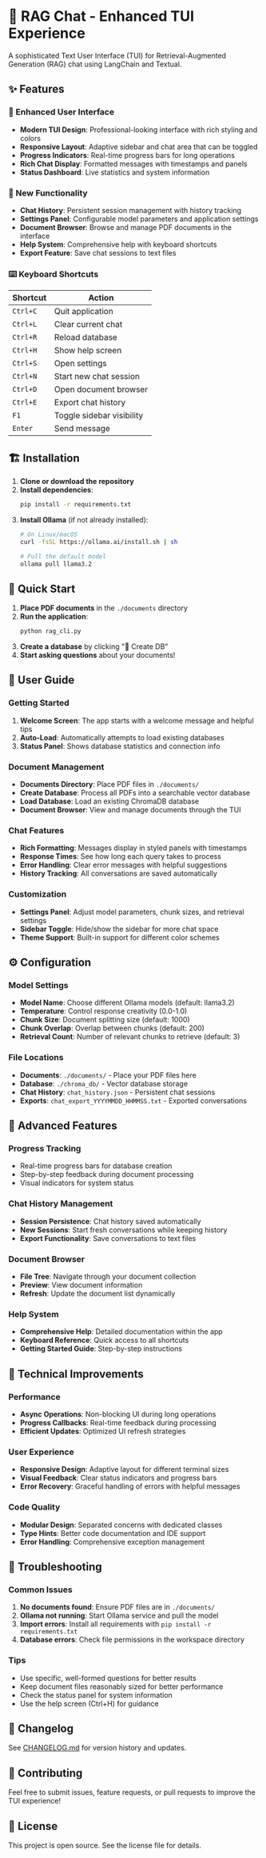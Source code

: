 # 🤖 RAG Chat - Enhanced TUI Experience

A sophisticated Text User Interface (TUI) for Retrieval-Augmented Generation (RAG) chat using LangChain and Textual.

## ✨ Features

### 🎨 Enhanced User Interface
- **Modern TUI Design**: Professional-looking interface with rich styling and colors
- **Responsive Layout**: Adaptive sidebar and chat area that can be toggled
- **Progress Indicators**: Real-time progress bars for long operations
- **Rich Chat Display**: Formatted messages with timestamps and panels
- **Status Dashboard**: Live statistics and system information

### 🚀 New Functionality
- **Chat History**: Persistent session management with history tracking
- **Settings Panel**: Configurable model parameters and application settings
- **Document Browser**: Browse and manage PDF documents in the interface
- **Help System**: Comprehensive help with keyboard shortcuts
- **Export Feature**: Save chat sessions to text files

### ⌨️ Keyboard Shortcuts
| Shortcut | Action |
|----------|--------|
| `Ctrl+C` | Quit application |
| `Ctrl+L` | Clear current chat |
| `Ctrl+R` | Reload database |
| `Ctrl+H` | Show help screen |
| `Ctrl+S` | Open settings |
| `Ctrl+N` | Start new chat session |
| `Ctrl+D` | Open document browser |
| `Ctrl+E` | Export chat history |
| `F1` | Toggle sidebar visibility |
| `Enter` | Send message |

## 🏗️ Installation

1. **Clone or download the repository**
2. **Install dependencies**:
   ```bash
   pip install -r requirements.txt
   ```
3. **Install Ollama** (if not already installed):
   ```bash
   # On Linux/macOS
   curl -fsSL https://ollama.ai/install.sh | sh
   
   # Pull the default model
   ollama pull llama3.2
   ```

## 🚀 Quick Start

1. **Place PDF documents** in the `./documents` directory
2. **Run the application**:
   ```bash
   python rag_cli.py
   ```
3. **Create a database** by clicking "🔄 Create DB" 
4. **Start asking questions** about your documents!

## 📖 User Guide

### Getting Started
1. **Welcome Screen**: The app starts with a welcome message and helpful tips
2. **Auto-Load**: Automatically attempts to load existing databases
3. **Status Panel**: Shows database statistics and connection info

### Document Management
- **Documents Directory**: Place PDF files in `./documents/`
- **Create Database**: Process all PDFs into a searchable vector database
- **Load Database**: Load an existing ChromaDB database
- **Document Browser**: View and manage documents through the TUI

### Chat Features
- **Rich Formatting**: Messages display in styled panels with timestamps
- **Response Times**: See how long each query takes to process
- **Error Handling**: Clear error messages with helpful suggestions
- **History Tracking**: All conversations are saved automatically

### Customization
- **Settings Panel**: Adjust model parameters, chunk sizes, and retrieval settings
- **Sidebar Toggle**: Hide/show the sidebar for more chat space
- **Theme Support**: Built-in support for different color schemes

## ⚙️ Configuration

### Model Settings
- **Model Name**: Choose different Ollama models (default: llama3.2)
- **Temperature**: Control response creativity (0.0-1.0)
- **Chunk Size**: Document splitting size (default: 1000)
- **Chunk Overlap**: Overlap between chunks (default: 200)
- **Retrieval Count**: Number of relevant chunks to retrieve (default: 3)

### File Locations
- **Documents**: `./documents/` - Place your PDF files here
- **Database**: `./chroma_db/` - Vector database storage
- **Chat History**: `chat_history.json` - Persistent chat sessions
- **Exports**: `chat_export_YYYYMMDD_HHMMSS.txt` - Exported conversations

## 🎯 Advanced Features

### Progress Tracking
- Real-time progress bars for database creation
- Step-by-step feedback during document processing
- Visual indicators for system status

### Chat History Management
- **Session Persistence**: Chat history saved automatically
- **New Sessions**: Start fresh conversations while keeping history
- **Export Functionality**: Save conversations to text files

### Document Browser
- **File Tree**: Navigate through your document collection
- **Preview**: View document information
- **Refresh**: Update the document list dynamically

### Help System
- **Comprehensive Help**: Detailed documentation within the app
- **Keyboard Reference**: Quick access to all shortcuts
- **Getting Started Guide**: Step-by-step instructions

## 🔧 Technical Improvements

### Performance
- **Async Operations**: Non-blocking UI during long operations
- **Progress Callbacks**: Real-time feedback during processing
- **Efficient Updates**: Optimized UI refresh strategies

### User Experience
- **Responsive Design**: Adaptive layout for different terminal sizes
- **Visual Feedback**: Clear status indicators and progress bars
- **Error Recovery**: Graceful handling of errors with helpful messages

### Code Quality
- **Modular Design**: Separated concerns with dedicated classes
- **Type Hints**: Better code documentation and IDE support
- **Error Handling**: Comprehensive exception management

## 🐛 Troubleshooting

### Common Issues
1. **No documents found**: Ensure PDF files are in `./documents/`
2. **Ollama not running**: Start Ollama service and pull the model
3. **Import errors**: Install all requirements with `pip install -r requirements.txt`
4. **Database errors**: Check file permissions in the workspace directory

### Tips
- Use specific, well-formed questions for better results
- Keep document files reasonably sized for better performance
- Check the status panel for system information
- Use the help screen (Ctrl+H) for guidance

## 📝 Changelog

See [CHANGELOG.md](CHANGELOG.md) for version history and updates.

## 🤝 Contributing

Feel free to submit issues, feature requests, or pull requests to improve the TUI experience!

## 📄 License

This project is open source. See the license file for details.
